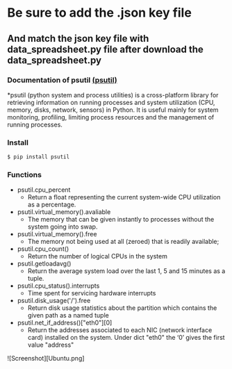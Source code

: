# Be sure to add the .json key file 
## And match the json key file with data_spreadsheet.py file after download the data_spreadsheet.py
### Documentation of psutil [(psutil)](https://psutil.readthedocs.io/en/latest/)

*psutil (python system and process utilities) is a cross-platform library for retrieving information on running processes and system utilization (CPU, memory, disks, network, sensors) in Python. It is useful mainly for system monitoring, profiling, limiting process resources and the management of running processes. 

### Install
```sh
$ pip install psutil
```

### Functions

* psutil.cpu_percent
    * Return a float representing the current system-wide CPU utilization as a percentage.
* psutil.virtual_memory().avaliable
    * The memory that can be given instantly to processes without the system going into swap.
* psutil.virtual_memory().free
    * The memory not being used at all (zeroed) that is readily available;
* psutil.cpu_count()
    * Return the number of logical CPUs in the system
* psutil.getloadavg()
    * Return the average system load over the last 1, 5 and 15 minutes as a tuple.
* psutil.cpu_status().interrupts
    * Time spent for servicing hardware interrupts
* psutil.disk_usage('/').free
    * Return disk usage statistics about the partition which contains the given path as a named tuple
* psutil.net_if_address()["eth0"][0]
    * Return the addresses associated to each NIC (network interface card) installed on the system. Under dict "eth0" the ‘0’ gives the first value "address" 

![Screenshot][Ubuntu.png]
